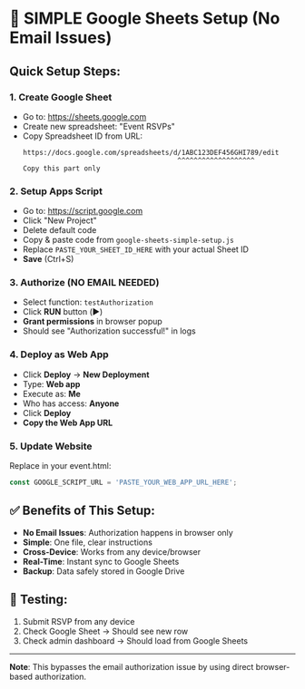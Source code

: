# 🚀 SIMPLE Google Sheets Setup (No Email Issues)

## Quick Setup Steps:

### 1. Create Google Sheet
- Go to: https://sheets.google.com
- Create new spreadsheet: "Event RSVPs"
- Copy Spreadsheet ID from URL:
  ```
  https://docs.google.com/spreadsheets/d/1ABC123DEF456GHI789/edit
                                        ^^^^^^^^^^^^^^^^^^^
  Copy this part only
  ```

### 2. Setup Apps Script
- Go to: https://script.google.com
- Click "New Project"
- Delete default code
- Copy & paste code from `google-sheets-simple-setup.js`
- Replace `PASTE_YOUR_SHEET_ID_HERE` with your actual Sheet ID
- **Save** (Ctrl+S)

### 3. Authorize (NO EMAIL NEEDED)
- Select function: `testAuthorization`
- Click **RUN** button (▶️)
- **Grant permissions** in browser popup
- Should see "Authorization successful!" in logs

### 4. Deploy as Web App
- Click **Deploy** → **New Deployment**
- Type: **Web app**
- Execute as: **Me**
- Who has access: **Anyone**
- Click **Deploy**
- **Copy the Web App URL**

### 5. Update Website
Replace in your event.html:
```javascript
const GOOGLE_SCRIPT_URL = 'PASTE_YOUR_WEB_APP_URL_HERE';
```

## ✅ Benefits of This Setup:

- **No Email Issues**: Authorization happens in browser only
- **Simple**: One file, clear instructions
- **Cross-Device**: Works from any device/browser
- **Real-Time**: Instant sync to Google Sheets
- **Backup**: Data safely stored in Google Drive

## 🧪 Testing:

1. Submit RSVP from any device
2. Check Google Sheet → Should see new row
3. Check admin dashboard → Should load from Google Sheets

---

**Note**: This bypasses the email authorization issue by using direct browser-based authorization.